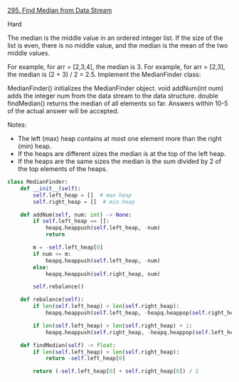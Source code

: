 [295. Find Median from Data Stream](https://leetcode.com/problems/find-median-from-data-stream/)

Hard

The median is the middle value in an ordered integer list. If the size of the
list is even, there is no middle value, and the median is the mean of the two
middle values.

For example, for arr = [2,3,4], the median is 3. For example, for arr = [2,3],
the median is (2 + 3) / 2 = 2.5. Implement the MedianFinder class:

MedianFinder() initializes the MedianFinder object. void addNum(int num) adds
the integer num from the data stream to the data structure. double findMedian()
returns the median of all elements so far. Answers within 10-5 of the actual
answer will be accepted.

Notes:

- The left (max) heap contains at most one element more than the right (min)
  heap.
- If the heaps are different sizes the median is at the top of the left heap.
- If the heaps are the same sizes the median is the sum divided by 2 of the top
  elements of the heaps.

```python
class MedianFinder:
    def __init__(self):
        self.left_heap = []  # max heap
        self.right_heap = []  # min heap

    def addNum(self, num: int) -> None:
        if self.left_heap == []:
            heapq.heappush(self.left_heap, -num)
            return

        m = -self.left_heap[0]
        if num <= m:
            heapq.heappush(self.left_heap, -num)
        else:
            heapq.heappush(self.right_heap, num)

        self.rebalance()

    def rebalance(self):
        if len(self.left_heap) < len(self.right_heap):
            heapq.heappush(self.left_heap, -heapq.heappop(self.right_heap))

        if len(self.left_heap) > len(self.right_heap) + 1:
            heapq.heappush(self.right_heap, -heapq.heappop(self.left_heap))

    def findMedian(self) -> float:
        if len(self.left_heap) > len(self.right_heap):
            return -self.left_heap[0]

        return (-self.left_heap[0] + self.right_heap[0]) / 2
```
